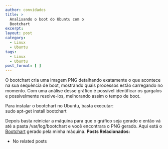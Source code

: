 ```yaml
---
author: convidados
title: >
  Analisando o boot do Ubuntu com o
  Bootchart
excerpt:
layout: post
category:
  - Linux
  - Ubuntu
tags:
  - Linux
  - Ubuntu
post_format: [ ]
---
```

O bootchart cria uma imagem PNG detalhando exatamente o que acontece na sua sequência de boot, mostrando quais processos estão carregando no momento. Com uma análise desse gráfico é possível identificar os gargalos e possivelmente resolve-los, melhorando assim o tempo de boot.

Para instalar o bootchart no Ubuntu, basta executar:  
sudo apt-get install bootchart

Depois basta reiniciar a máquina para que o gráfico seja gerado e então vá até a pasta /var/log/bootchart e você encontrara o PNG gerado. Aqui está o [Bootchart][1] gerado pela minha máquina. 
**Posts Relacionados:** 
*   No related posts












 [1]: http://vidageek.net/wp-content/uploads/2007/07/feisty-20070718-1.png "Bootchart"





